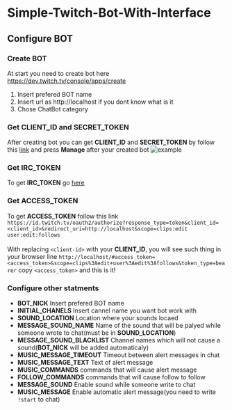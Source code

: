 # Simple-Twitch-Bot-With-Interface

## Configure BOT

### Create BOT

At start you need to create bot here https://dev.twitch.tv/console/apps/create

1. Insert prefered BOT name
1. Insert url as http://localhost if you dont know what is it
1. Chose ChatBot category


### Get CLIENT_ID and SECRET_TOKEN

After creating bot you can get **CLIENT_ID** and **SECRET_TOKEN** by follow this [link](https://dev.twitch.tv/console/apps) and press **Manage** after your created bot
![example](https://docs.aws.amazon.com/lumberyard/latest/userguide/images/chatplay/twitch-manage-app.png)

### Get IRC_TOKEN

To get **IRC_TOKEN** go [here](https://twitchapps.com/tmi/)

### Get ACCESS_TOKEN
To get **ACCESS_TOKEN** follow this link<br>
`https://id.twitch.tv/oauth2/authorize?response_type=token&client_id=<client_id>&redirect_uri=http://localhost&scope=clips:edit user:edit:follows`<br><br>
With replacing `<client-id>` with your **CLIENT_ID**, you will see such thing in your browser line `http://localhost/#access_token=<access_token>&scope=clips%3Aedit+user%3Aedit%3Afollows&token_type=bearer` copy `<access_token>` and this is it!

### Configure other statments

* **BOT_NICK** Insert prefered BOT name
* **INITIAL_CHANELS** Insert cannel name you want bot work with
* **SOUND_LOCATION** Location where your sounds locaed
* **MESSAGE_SOUND_NAME** Name of the sound that will be palyed while someone wrote to chat(must be in **SOUND_LOCATION**)
* **MESSAGE_SOUND_BLACKLIST** Channel names which will not cause a sound(**BOT_NICK** will be added automaticaly)
* **MUSIC_MESSAGE_TIMEOUT** Timeout between alert messages in chat
* **MUSIC_MESSAGE_TEXT** Text of alert message
* **MUSIC_COMMANDS** commands that will cause alert message
* **FOLLOW_COMMANDS** commands that will cause follow to follow
* **MESSAGE_SOUND** Enable sound while someone write to chat
* **MUSIC_MESSAGE** Enable automatic alert message(you need to write `!start` to chat)
